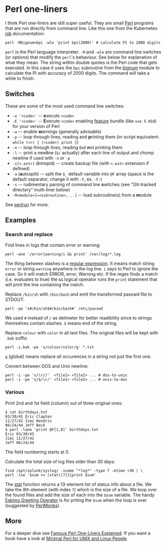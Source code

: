# Perl one-liners

I think Perl one-liners are still super useful. They are small [Perl](https://www.perl.org/) programs that are run directly from command line. Like this one from the Kubernetes [job](https://kubernetes.io/docs/concepts/workloads/controllers/jobs-run-to-completion/#running-an-example-job) documentation:

```
perl -Mbignum=bpi -wle 'print bpi(2000)' # calculate PI to 2000 digits
```

`perl` is the Perl language interpreter. `-M` and `-wle` are command line switches (or options) that modify the `perl`'s behaviour. See below for explanation of what they mean. The string within double quotes is the Perl code that gets executed. In this case it uses the `bpi` subroutine from the [bignum](https://perldoc.perl.org/bignum.html) module to calculate the PI with accuracy of 2000 digits. The command will take a while to finish.

## Switches

These are some of the most used command line switches:

* `-e '<code>'` -- **e**xecute `<code>`
* `-E '<code>'` -- **E**xecute `<code>` enabling [feature](http://perldoc.perl.org/feature.html) bundle (like `use 5.010`) for your version of Perl
* `-w` -- enable **w**arnings (generally advisable)
* `-p` -- loop through lines, reading and **p**rinting them (in-script equivalent: `while (<>) { [<code>] print }`)
* `-n` -- loop through lines, reading but **n**ot printing them
* `-l` -- print a new**l**ine (`$/` actually) after each line of output and chomp newline if used with `-n` or `-p`
* `-i[<.ext>]` (**i**ntrepid) -- create backup file (with `<.ext>` extension if defined)
* `-a` (**a**utosplit) -- split the `$_` default variable into `@F` array (space is the default separator, change it with `-F`, ex. `-F:`)
* `-s` -- rudimentary parsing of command line **s**witches (see "Git-tracked directory" multi-liner below)
* `-M<module>[=<subroutine>,...]` -- load subroutine(s) from a **m**odule

See [perlrun](http://perldoc.perl.org/perlrun.html) for more.

## Examples

### Search and replace

Find lines in logs that contain error or warning:

```
perl -wne '/error|warning/i && print' /var/log/*.log
```

The thing between slashes is a [regular expression](https://perldoc.perl.org/perlre.html). It means match string `error` or string `warning` anywhere in the log line. `i` says to Perl to ignore the case. So it will match ERROR, error, Warning etc. If the regex finds a match (i.e. evaluates to true) the `&&` logical operator runs the `print` statement that will print the line containing the match.

Replace `/bin/sh` with `/bin/bash` and emit the transformed passwd file to STDOUT:

```
perl -pe 's#/bin/sh$#/bin/bash#' /etc/passwd
```

We used `#` instead of `/` as delimeter for better readibility since to strings themselves contain slashes. `$` means end of the string.

Replace `colour` with `color` in all text files. The original files will be kept with `.bak` suffix:

```
perl -i.bak -pe 's/colour/color/g' *.txt
```

`g` (global) means replace all occurences in a string not just the first one.

Convert between DOS and Unix newline:

```
perl -i -pe 's/\r//'  <file1> <file2> ... # dos-to-unix
perl -i -pe 's/$/\r/' <file1> <file2> ... # unix-to-dos
```

### Various 

Print 2nd and 1st field (column) out of three original ones:

```
$ cat birthdays.txt
03/30/45 Eric Clapton
11/27/42 Jimi Hendrix
06/24/44 Jeff Beck
$ perl -lane 'print @F[1,0]' birthdays.txt
Eric 03/30/45
Jimi 11/27/42
Jeff 06/24/44
```

The field numbering starts at 0.

Calculate the total size of log files older than 30 days:

```
find /opt/splunk/syslog/ -iname "*log*" -type f -mtime +30 | \
perl -lne '$sum += (stat)[7]}{print $sum'
```

The [stat](https://perldoc.perl.org/functions/stat.html) function returns a 13-element list of status info about a file. We take the 8th element (with index `7`) which is the size of a file. We loop over the found files and add the size of each into the `$sum` variable. The handy [Eskimo Greeting Operator](http://www.catonmat.net/blog/secret-perl-operators/#eskimo) is for priting the `$sum` when the loop is over (suggested by [PerlMonks](http://www.perlmonks.org/?node_id=1172707)).

## More

For a deeper dive see [Famous Perl One-Liners Explained](http://www.catonmat.net/blog/perl-one-liners-explained-part-one/). If you want a book have a look at [Minimal Perl for UNIX and Linux People](http://www.amazon.com/Minimal-Perl-UNIX-Linux-People/dp/1932394508/ref=sr_1_1?ie=UTF8&qid=1358096838&sr=8-1&keywords=minimal+perl+for+unix).
